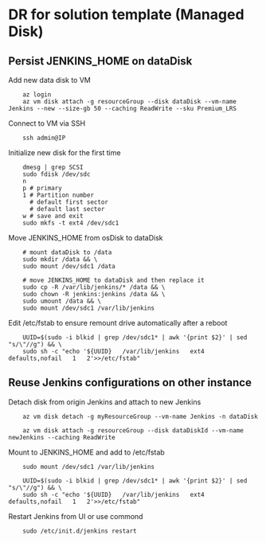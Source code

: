 # DR for solution template (Managed Disk)

## Persist JENKINS_HOME on dataDisk

Add new data disk to VM

        az login
        az vm disk attach -g resourceGroup --disk dataDisk --vm-name Jenkins --new --size-gb 50 --caching ReadWrite --sku Premium_LRS

Connect to VM via SSH

        ssh admin@IP

Initialize new disk for the first time

        dmesg | grep SCSI
        sudo fdisk /dev/sdc
        n
        p # primary
        1 # Partition number
          # default first sector  
          # default last sector
        w # save and exit
        sudo mkfs -t ext4 /dev/sdc1

Move JENKINS_HOME from osDisk to dataDisk

        # mount dataDisk to /data
        sudo mkdir /data && \
        sudo mount /dev/sdc1 /data

        # move JENKINS_HOME to dataDisk and then replace it
        sudo cp -R /var/lib/jenkins/* /data && \
        sudo chown -R jenkins:jenkins /data && \
        sudo umount /data && \
        sudo mount /dev/sdc1 /var/lib/jenkins


Edit /etc/fstab to ensure remount drive automatically after a reboot

        UUID=$(sudo -i blkid | grep /dev/sdc1* | awk '{print $2}' | sed "s/\"//g") && \
        sudo sh -c "echo '${UUID}   /var/lib/jenkins   ext4   defaults,nofail   1   2'>>/etc/fstab"

## Reuse Jenkins configurations on other instance

Detach disk from origin Jenkins and attach to new Jenkins

        az vm disk detach -g myResourceGroup --vm-name Jenkins -n dataDisk

        az vm disk attach -g resourceGroup --disk dataDiskId --vm-name newJenkins --caching ReadWrite

Mount to JENKINS_HOME and add to /etc/fstab

        sudo mount /dev/sdc1 /var/lib/jenkins

        UUID=$(sudo -i blkid | grep /dev/sdc1* | awk '{print $2}' | sed "s/\"//g") && \
        sudo sh -c "echo '${UUID}   /var/lib/jenkins   ext4   defaults,nofail   1   2'>>/etc/fstab"

Restart Jenkins from UI or use commond

        sudo /etc/init.d/jenkins restart
